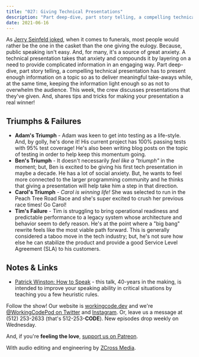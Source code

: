 ```yaml
---
title: "027: Giving Technical Presentations"
description: "Part deep-dive, part story telling, a compelling technical presentation has to present enough information on a topic so as to deliver meaningful take-aways while, at the same time, keeping the information light enough so as not to overwhelm the audience. This week, the crew discusses presentations that they've given. And, shares tips and tricks for making your presentation a real winner!"
date: 2021-06-16
---
```


<script async defer onload="redcircleIframe();" src="https://api.podcache.net/embedded-player/sh/30227421-bc27-45c2-bfb4-861def7dd4cc/ep/d1ffca7d-a65a-4e5d-87db-4cab1baefbb5"></script><div class="redcirclePlayer-d1ffca7d-a65a-4e5d-87db-4cab1baefbb5"></div>

As [Jerry Seinfeld joked][seinfeld-joke], when it comes to funerals, most people would rather be the one in the casket than the one giving the eulogy. Because, public speaking isn't easy. And, for many, it's a source of great anxiety. A technical presentation takes that anxiety and compounds it by layering on a need to provide complicated information in an engaging way. Part deep-dive, part story telling, a compelling technical presentation has to present enough information on a topic so as to deliver meaningful take-aways while, at the same time, keeping the information light enough so as not to overwhelm the audience. This week, the crew discusses presentations that they've given. And, shares tips and tricks for making your presentation a real winner!

## Triumphs &amp; Failures

- **Adam's Triumph** - Adam was keen to get into testing as a life-style. And, by golly, he's done it! His current project has 100% passing tests with 95% test coverage! He's also been writing blog posts on the topic of testing in order to help keep this momentum going.
- **Ben's Triumph** - It doesn't necessarily _feel like a "triumph"_ in the moment; but, Ben is excited to be giving his first tech presentation in maybe a decade. He has a lot of social anxiety. But, he wants to feel more connected to the larger programming community and he thinks that giving a presentation will help take him a step in that direction.
- **Carol's Triumph** - _Carol is winning life!_ She was selected to run in the Peach Tree Road Race and she's super excited to crush her previous race times! Go Carol!
- **Tim's Failure** - Tim is struggling to bring operational readiness and predictable performance to a legacy system whose architecture and behavior seem to defy reason. He's at the point where a "big bang" rewrite feels like the most viable path forward. This is generally considered a taboo move in the tech industry; but, he's not sure how else he can stabilize the product and provide a good Service Level Agreement (SLA) to his customers.

## Notes &amp; Links

- [Patrick Winston: How to Speak](https://www.youtube.com/watch?v=Unzc731iCUY) - this talk, 40-years in the making, is intended to improve your speaking ability in critical situations by teaching you a few heuristic rules.

Follow the show! Our website is [workingcode.dev][working-code] and we're [@WorkingCodePod on Twitter][working-code-twitter] and [Instagram][working-code-instagram]. Or, leave us a message at (512) 253-2633‬ (that's 512-253-**CODE**). New episodes drop weekly on Wednesday.

And, if you're **feeling the love**, [support us on Patreon][working-code-patreon].

With audio editing and engineering by [ZCross Media][editor].

[seinfeld-joke]: https://www.goodreads.com/quotes/170523-a-recent-survey-stated-that-the-average-person-s-greatest-fear
[working-code]: https://workingcode.dev/
[working-code-instagram]: https://www.instagram.com/workingcodepod/
[working-code-patreon]: https://www.patreon.com/workingcodepod
[working-code-twitter]: https://twitter.com/WorkingCodePod
[editor]: https://www.zcross.media/

